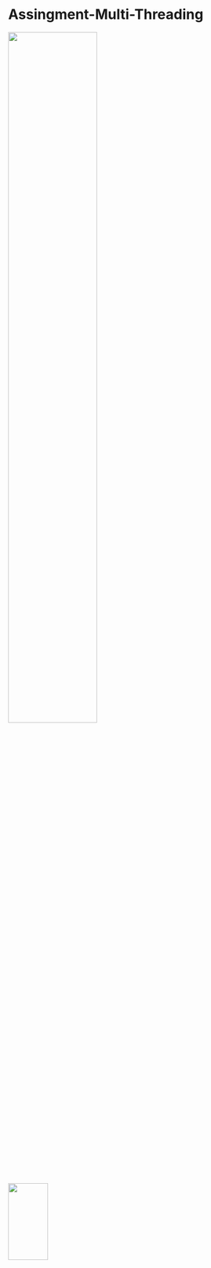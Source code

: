 # Assingment-Multi-Threading

<img src="https://github.com/psrana/Assingment-Multi-Threading/assets/7460892/69f331af-b987-48f3-967f-92359243bfbd" width="60%" height="60%">

<img src="(https://github.com/meritesh101/demo/assets/110470459/616095bf-9e40-4ef9-a3ad-b46f496d6449" width="40%" height="20%">



